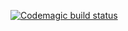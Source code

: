 [![Codemagic build status](https://api.codemagic.io/apps/65e4811dced024a586643040/65e4811dced024a58664303f/status_badge.svg)](https://codemagic.io/apps/65e4811dced024a586643040/65e4811dced024a58664303f/latest_build)
